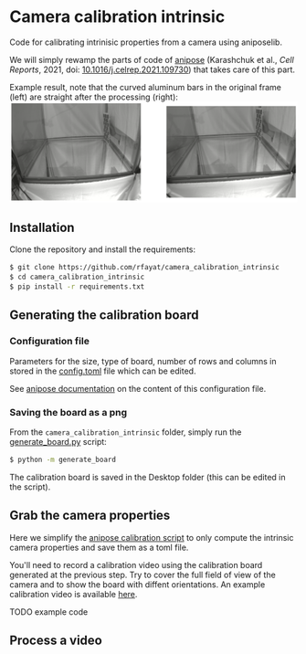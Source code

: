 # Camera calibration intrinsic
Code for calibrating intrinisic properties from a camera using aniposelib.

We will simply rewamp the parts of code of [anipose](https://anipose.readthedocs.io) (Karashchuk et al., *Cell Reports*, 2021, doi: [10.1016/j.celrep.2021.109730](https://doi.org/10.1016/j.celrep.2021.109730)) that takes care of this part.

Example result, note that the curved aluminum bars in the original frame (left) are straight after the processing (right):
![before_after](example_calibration.png)

## Installation

Clone the repository and install the requirements:

```bash
$ git clone https://github.com/rfayat/camera_calibration_intrinsic
$ cd camera_calibration_intrinsic
$ pip install -r requirements.txt
```

## Generating the calibration board

### Configuration file
Parameters for the size, type of board, number of rows and columns in stored in the [config.toml](./config.toml) file which can be edited.

See [anipose documentation](https://anipose.readthedocs.io/en/latest/params.html#parameters-for-calibration) on the content of this configuration file. 

### Saving the board as a png

From the `camera_calibration_intrinsic` folder, simply run the [generate_board.py](./generate_board.py) script:

```bash
$ python -m generate_board
```

The calibration board is saved in the Desktop folder (this can be edited in the script).

## Grab the camera properties
Here we simplify the [anipose calibration script](https://github.com/lambdaloop/anipose/blob/dbebebba1e438f563f373245c2e546ece118fc65/anipose/calibrate.py) to only compute the intrinsic camera properties and save them as a toml file.


You'll need to record a calibration video using the calibration board generated at the previous step. Try to cover the full field of view of the camera and to show the board with diffent orientations. An example calibration video is available [here](https://drive.google.com/file/d/1GYCKgIv4uGF9z4vxeVpEbppbzZ-rK6Z1/view).

TODO example code

## Process a video
